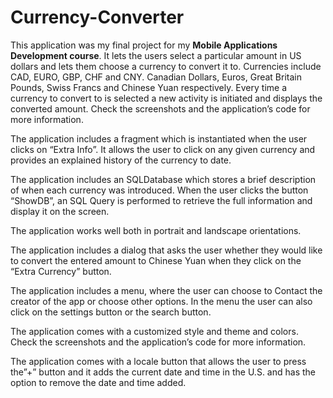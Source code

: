 # Currency-Converter
 
 This application was my final project for my **Mobile Applications Development course**. It lets the users select a particular amount in US dollars and lets them choose a currency to convert it to. Currencies include CAD, EURO, GBP, CHF and CNY. Canadian Dollars, Euros, Great Britain Pounds, Swiss Francs and Chinese Yuan respectively. Every time a currency to convert to is selected a new activity is initiated and displays the converted amount. Check the screenshots and the application’s code for more information.

The application includes a fragment which is instantiated when the user clicks on “Extra Info”. It allows the user to click on any given currency and provides an explained history of the currency to date. 

The application includes an SQLDatabase which stores a brief description of when each currency was introduced. When the user clicks the button “ShowDB”, an SQL Query is performed to retrieve the full information and display it on the screen.

The application works well both in portrait and landscape orientations.

The application includes a dialog that asks the user whether they would like to convert the entered amount to Chinese Yuan when they click on the “Extra Currency” button.

The application includes a menu, where the user can choose to Contact the creator of the app or choose other options. In the menu the user can also click on the settings button or the search button.

The application comes with a customized style and theme and colors. Check the screenshots and the application’s code for more information.

The application comes with a locale button that allows the user to press the”+” button and it adds the current date and time in the U.S. and has the option to remove the date and time added.
